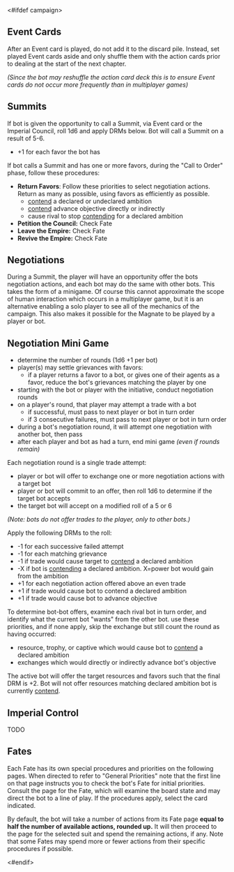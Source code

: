 <#ifdef campaign>
## Event Cards

After an Event card is played, do not add it to the discard pile. Instead, set played Event cards aside and only shuffle them with the action cards prior to dealing at the start of the next chapter.

*(Since the bot may reshuffle the action card deck this is to ensure Event cards do not occur more frequently than in multiplayer games)*

## Summits

If bot is given the opportunity to call a Summit, via Event card or the Imperial Council, roll 1d6 and apply DRMs below. Bot will call a Summit on a result of 5-6.

<ul>
<li>+1 for each favor the bot has</li>
</ul>

If bot calls a Summit and has one or more favors, during the "Call to Order" phase, follow these procedures:

- **Return Favors**: Follow these priorities to select negotiation actions. Return as many as possible, using favors as efficiently as possible.
	- <ins>contend</ins> a declared or undeclared ambition
	- <ins>contend</ins> advance objective directly or indirectly
	- cause rival to stop <ins>contending</ins> for a declared ambition
- **Petition the Council:** Check Fate
- **Leave the Empire:** Check Fate
- **Revive the Empire:** Check Fate

## Negotiations

During a Summit, the player will have an opportunity offer the bots negotiation actions, and each bot may do the same with other bots. This takes the form of a minigame. Of course this cannot approximate the scope of human interaction which occurs in a multiplayer game, but it is an alternative enabling a solo player to see all of the mechanics of the campaign. This also makes it possible for the Magnate to be played by a player or bot.

<div class="pagebreak"> </div>

## Negotiation Mini Game

- determine the number of rounds (1d6 +1 per bot)
- player(s) may settle grievances with favors:
	- if a player returns a favor to a bot, or gives one of their agents as a favor, reduce the bot's grievances matching the player by one
- starting with the bot or player with the initiative, conduct negotiation rounds
- on a player's round, that player may attempt a trade with a bot
	- if successful, must pass to next player or bot in turn order
	- if 3 consecutive failures, must pass to next player or bot in turn order
- during a bot's negotiation round, it will attempt one negotiation with another bot, then pass
- after each player and bot as had a turn, end mini game *(even if rounds remain)*

Each negotiation round is a single trade attempt:

- player or bot will offer to exchange one or more negotiation actions with a target bot
- player or bot will commit to an offer, then roll 1d6 to determine if the target bot accepts
- the target bot will accept on a modified roll of a 5 or 6

*(Note: bots do not offer trades to the player, only to other bots.)*

Apply the following DRMs to the roll:

<ul>
<li>-1 for each successive failed attempt</li>
<li>-1 for each matching grievance</li>
<li>-1 if trade would cause target to <ins>contend</ins> a declared ambition</li>
<li>-X if bot is <ins>contending</ins> a declared ambition. X=power bot would gain from the ambition</li>
<li>+1 for each negotiation action offered above an even trade</li>
<li>+1 if trade would cause bot to contend a declared ambition</li>
<li>+1 if trade would cause bot to advance objective</li>
</ul>

To determine bot-bot offers, examine each rival bot in turn order, and identify what the current bot "wants" from the other bot. use these priorities, and if none apply, skip the exchange but still count the round as having occurred:

- resource, trophy, or captive which would cause bot to <ins>contend</ins> a declared ambition
- exchanges which would directly or indirectly advance bot's objective

The active bot will offer the target resources and favors such that the final DRM is +2. Bot will not offer resources matching declared ambition bot is currently <ins>contend</ins>.

## Imperial Control

TODO

## Fates

Each Fate has its own special procedures and priorities on the following pages. When directed to refer to "General Priorities" note that the first line on that page instructs you to check the bot's Fate for initial priorities. Consult the page for the Fate, which will examine the board state and may direct the bot to a line of play. If the procedures apply, select the card indicated.

By default, the bot will take a number of actions from its Fate page **equal to half the number of available actions, rounded up.** It will then proceed to the page for the selected suit and spend the remaining actions, if any. Note that some Fates may spend more or fewer actions from their specific procedures if possible.

<div class="pagebreak"> </div>
<#endif>
